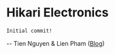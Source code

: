 Hikari Electronics
===============================================================================

    Initial commit!

--
Tien Nguyen &amp; Lien Pham ([Blog](http://lilylnx.wordpress.com/))